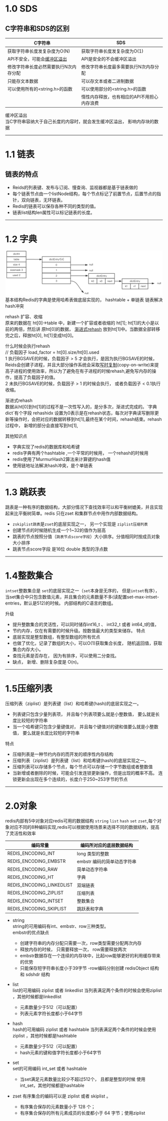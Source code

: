 # 1.0 SDS
## C字符串和SDS的区别

| C字符串 | SDS | 
| ------ | -------------------------- | 
| 获取字符串长度发复杂度为O(N) | 获取字符串长度发复杂度为O(1) |
| API不安全，可能会[缓冲区溢出](#缓冲区溢出) | API是安全的不会缓冲区溢出 |
| 修改字符串长度必然需要执行N次内存分配 | 修改字符串长度最多需要执行N次内存分配 |
| 只能存文本数据| 可以存文本或者二进制数据 |
| 可以使用所有的<string.h>的函数| 可以使用部分的<string.h>的函数 |
|  | 惰性内存释放，也有相应的API不用担心内存浪费 |


<div id = "缓冲区溢出">缓冲区溢出</div>
当C字符串容纳大于自己长度的内容时，就会发生缓冲区溢出， 影响内存块的数据


-----

# 1.1  链表
## 链表的特点
- Reids的列表键、发布与订阅、慢查询、监视器都是基于链表做的
- 每个链表节点由一个listNode结构，每个节点标记了前置节点，后置节点的指针，双向链表，无环链表。
- Redis的链表可以保存各种不同的类型的值。
- 链表list结构len属性可以标记链表的长度。

------

# 1.2 字典
![hashtable数据结构](../杂项/img/redis/dictht.jpg)
基本结构Redis的字典是使用哈希表做底层实现的，  hashtable + 单链表  链表解决hash冲突

rehash 扩容、收缩  
原来的数据在 ht[0]->table 中，新建一个扩容或者收缩的 ht[1]; ht[1]的大小是以前的两倍，然后讲 原ht[0]的数据， [渐进式rehash](#渐进式rehash) 放到ht[1]中。当数据全部转移完之后，释放ht[0], ht[1]变成ht[0]。  

什么时候会执行rehash   
// 负载因子  load_factor = ht[0].size/ht[0].used  
1 执行BGSAVE的时候，负载因子 > 5 才会执行，是因为执行BGSAVE的时候， Reids会创建子进程，并且大部分操作系统会采取[写时复制](../Linux/写时复制.md)(copy-on-write)来提高子进程的使用效率，所以为了避免在有子进程的时候rehash,避免写内存的操作，提高了负载因子的值。  
2 未执行BGSAVE的时候，负载因子 > 1 的时候会执行， 或者负载因子 < 0.1执行收缩。 

<div id = "渐进式rehash">渐进式rehash</div>
数据从ht[0]到ht[1]的过程不是一次性写入的，是分多次，渐进式完成的。`字典dict`有个字段 rehashidx 设置为0表示是在rehash状态，每次对字典读写删除更新等操作时，会把对应的数据转移到ht[1],最终在某个时间，rehash结束。rehash过程中， 新增的部分会直接写到ht[1],

其他知识点  
- 字典实现了redis的数据库和哈希键
- redis字典有两个hashtable ,一个平常的时候用， 一个rehash的时候用
- redis使用了MurmurHash2算法来计算键的hash值
- 使用链地址法解决hash冲突，是个单链表

--------------
# 1.3 跳跃表

跳表是一种有序的数据结构，大部分情况下查找效率可以和平衡树媲美，并且实现起来比平衡树简单。redis 只在zset 和集群节点中用作内部数据结构。 
- `zskiplist跳表`是`zset`的底层实现之一， 另一个实现是 `ziplist压缩列表` 
- 创建节点的时候随机生成一个1~32的值作为层高
- 跳表的节点按照分值（`跳表节点score字段`）大小排序。分值相同时按成员对象大小排序
- 跳表节点score字段 是16位 double 类型的浮点数

----------------

# 1.4整数集合
`intset`整数集合是 `set`的底层实现之一（`set`本身是无序的， 但是`intset`有序），当set集合中只包含数值元素，并且集合的元素数量不多(读配置set-max-intset-entries，默认是512)的时候。
内部结构的C语言的数组。  

升级  
- 提升整数集合的灵活性，可以同时储存int16_t 、 int32_t 或者 int64_t的值，
- 节约内存，仅在有需要的时候升级。按数值最大的类型来储存。
特点
- 底层实现是整型数组，有整型数组的所有优点
- 也做了优化，记录了数组的大小，可以O(1)获取集合长度， 随机返回值，获取集合内存大小。
- 查找元素是否存在， 因为有排序，可以使用二分查找。
- 缺点， 新增、删除复杂度是 O(n)。
--------------
# 1.5压缩列表

压缩列表（ziplist）是列表键（list）和哈希键(hash)的底层实现之一。
- 列表键只包含少量列表项， 并且每个列表项要么就是小整数值， 要么就是长度比较短的字符串
- 当一个哈希键只包含少量键值对， 并且每个键值对的键和值要么就是小整数值， 要么就是长度比较短的字符串

特点
- 压缩列表是一种节约内存的而开发的顺序性内存结构
- 压缩列表（ziplist）是列表键（list）和哈希键(hash)的底层实现之一。
- 压缩列表可以存储多个节点，每个节点可以存储一个字节数组或者整数值
- 当新增或者删除的时候，可能会引发连锁更新操作，但是出现的概率不高。
连锁更新会出现在多个连续的，长度介于250~253字节的节点
---------

# 2.0对象
redis内部有5中对象对应redis可用的数据结构 `string` `list` `hash` `set` `zset`,每个对象对应不同的8种编码实现,redis可以根据使用场景来选择不同的数据结构，提高了灵活性和效率

编码常量| 编码所对应的底层数据结构
--| -- 
REDIS_ENCODING_INT	|long 类型的整数
REDIS_ENCODING_EMBSTR	|embstr 编码的简单动态字符串
REDIS_ENCODING_RAW|	简单动态字符串
REDIS_ENCODING_HT	|字典
REDIS_ENCODING_LINKEDLIST|	双端链表
REDIS_ENCODING_ZIPLIST	|压缩列表
REDIS_ENCODING_INTSET|	整数集合
REDIS_ENCODING_SKIPLIST|	跳跃表和字典
- string  
string的可用编码有int、embstr、row三种类型。  
embstr的优点缺点
  - 创建字符串的内存分配只需要一次，row类型需要分配两次内存
  - 释放内存的时候， 只需要释放一次， row需要释放两次
  - embstr数据存在一个连续的内存块中，比起row能够更好的利用缓存带来的优势
  - 只能保存短字符串长度小于39字节
  -row编码分别创建 redisObject 结构和 sdshdr 结构

- list  
list的可用编码 ziplist 或者 linkedlist
当列表满足两个条件的时候会使用ziplist ，其他时候都是linkedlist  
  - 元素数量少于512（可以配置）
  - 列表元素字符长度都小于64字节 

- hash  
hash的可用编码 ziplist 或者 hashtable
当列表满足两个条件的时候会使用ziplist ，其他时候都是hashtable  
  - 元素数量少于512（可以配置）
  - hash元素的键和值字符长度都小于64字节 
- set  
set的可用编码 int_set 或者 hashtable
  - 当set满足元素数量比较少不超过512个， 且都是整型的时候 使用int_set，其他时候都是hashtable
- zset
有序集合的编码可以是 ziplist 或者 skiplist 。
  - 有序集合保存的元素数量小于 128 个；
  - 有序集合保存的所有元素成员的长度都小于 64 字节；使用ziplist